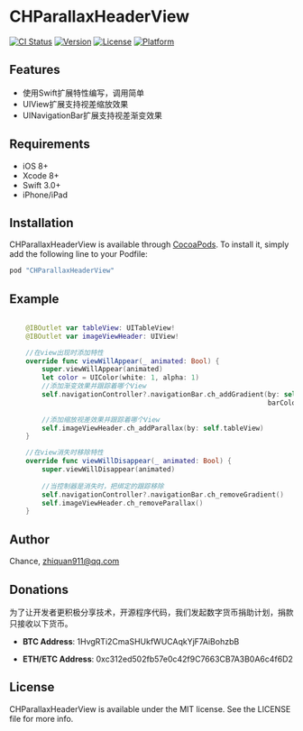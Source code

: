 # CHParallaxHeaderView

[![CI Status](http://img.shields.io/travis/麦志泉/CHParallaxHeaderView.svg?style=flat)](https://travis-ci.org/麦志泉/CHParallaxHeaderView)
[![Version](https://img.shields.io/cocoapods/v/CHParallaxHeaderView.svg?style=flat)](http://cocoapods.org/pods/CHParallaxHeaderView)
[![License](https://img.shields.io/cocoapods/l/CHParallaxHeaderView.svg?style=flat)](http://cocoapods.org/pods/CHParallaxHeaderView)
[![Platform](https://img.shields.io/cocoapods/p/CHParallaxHeaderView.svg?style=flat)](http://cocoapods.org/pods/CHParallaxHeaderView)

## Features

- 使用Swift扩展特性编写，调用简单
- UIView扩展支持视差缩放效果
- UINavigationBar扩展支持视差渐变效果

## Requirements

- iOS 8+
- Xcode 8+
- Swift 3.0+
- iPhone/iPad

## Installation

CHParallaxHeaderView is available through [CocoaPods](http://cocoapods.org). To install
it, simply add the following line to your Podfile:

```ruby
pod "CHParallaxHeaderView"
```

## Example

```swift
    
    @IBOutlet var tableView: UITableView!
    @IBOutlet var imageViewHeader: UIView!

    //在view出现时添加特性
    override func viewWillAppear(_ animated: Bool) {
        super.viewWillAppear(animated)
        let color = UIColor(white: 1, alpha: 1)
        //添加渐变效果并跟踪着哪个View
        self.navigationController?.navigationBar.ch_addGradient(by: self.tableView,
                                                                barColor: color)
        
        //添加缩放视差效果并跟踪着哪个View
        self.imageViewHeader.ch_addParallax(by: self.tableView)
    }

    //在view消失时移除特性
    override func viewWillDisappear(_ animated: Bool) {
        super.viewWillDisappear(animated)
        
        //当控制器是消失时，把绑定的跟踪移除
        self.navigationController?.navigationBar.ch_removeGradient()
        self.imageViewHeader.ch_removeParallax()
    }

```

## Author

Chance, zhiquan911@qq.com

## Donations

为了让开发者更积极分享技术，开源程序代码，我们发起数字货币捐助计划，捐款只接收以下货币。

- **BTC Address**:  1HvgRTi2CmaSHUkfWUCAqkYjF7AiBohzbB

- **ETH/ETC Address**:  0xc312ed502fb57e0c42f9C7663CB7A3B0A6c4f6D2

## License

CHParallaxHeaderView is available under the MIT license. See the LICENSE file for more info.
